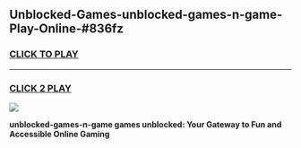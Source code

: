 
## Unblocked-Games-unblocked-games-n-game-Play-Online-#836fz
<h3>
<a href="https://premium.freeplayer.one?title=unblocked-games-n-game&ref=27F">CLICK TO PLAY</a></h3>
<hr>

<h3>
<a href="https://premium.freeplayer.one?title=unblocked-games-n-game&ref=27F">CLICK 2 PLAY</a>
  
</h3>

<a href="https://premium.freeplayer.one?title=unblocked-games-n-game&ref=27F"><img src="https://clearcache.store/games.png"></a>


**unblocked-games-n-game games unblocked: Your Gateway to Fun and Accessible Online Gaming**
